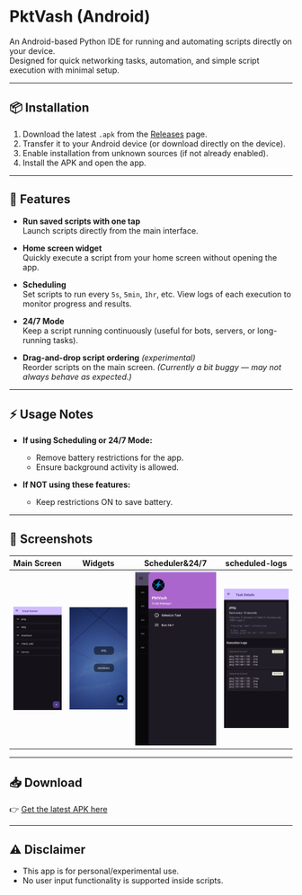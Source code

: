 # PktVash (Android)

An Android-based Python IDE for running and automating scripts directly on your device.  
Designed for quick networking tasks, automation, and simple script execution with minimal setup.  

---

## 📦 Installation

1. Download the latest `.apk` from the [Releases](https://github.com/ghostspidy227/PktVash/releases/tag/v1.0.0) page.
2. Transfer it to your Android device (or download directly on the device).  
3. Enable installation from unknown sources (if not already enabled).  
4. Install the APK and open the app.  

---

## 🚀 Features

- **Run saved scripts with one tap**  
  Launch scripts directly from the main interface.  

- **Home screen widget**  
  Quickly execute a script from your home screen without opening the app.  

- **Scheduling**  
  Set scripts to run every `5s`, `5min`, `1hr`, etc.
  View logs of each execution to monitor progress and results.  

- **24/7 Mode**  
  Keep a script running continuously (useful for bots, servers, or long-running tasks).  

- **Drag-and-drop script ordering** *(experimental)*  
  Reorder scripts on the main screen. *(Currently a bit buggy — may not always behave as expected.)*  

---

## ⚡ Usage Notes

- **If using Scheduling or 24/7 Mode:**  
  - Remove battery restrictions for the app.  
  - Ensure background activity is allowed.  

- **If NOT using these features:**  
  - Keep restrictions ON to save battery.  

---

## 📸 Screenshots

| Main Screen | Widgets | Scheduler&24/7 | scheduled-logs |
|-------------|---------|-----------|-----------|
| ![Main Screen](screenshots/home-page.jpeg) | ![Widget](screenshots/widget.jpeg) | ![Scheduler & 24-7](screenshots/side-menu.jpeg) | ![scheduled-logs](screenshots/scheduled-logs.jpeg) |

---

## 📥 Download

👉 [Get the latest APK here](https://github.com/ghostspidy227/PktVash/releases/tag/v1.0.0)  

---

## ⚠️ Disclaimer

- This app is for personal/experimental use.  
- No user input functionality is supported inside scripts.  

